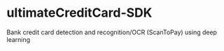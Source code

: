# ultimateCreditCard-SDK
Bank credit card detection and recognition/OCR (ScanToPay) using deep learning
